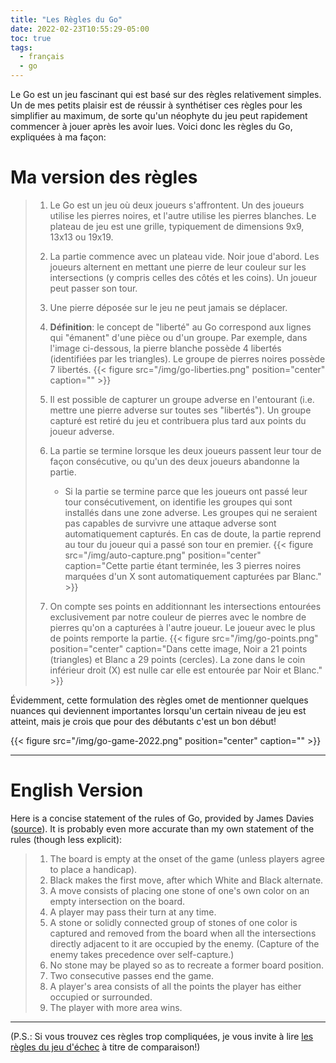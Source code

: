 ```yaml
---
title: "Les Règles du Go"
date: 2022-02-23T10:55:29-05:00
toc: true
tags:
  - français
  - go
---
```


Le Go est un jeu fascinant qui est basé sur des règles relativement simples. Un de mes petits plaisir est de
réussir à synthétiser ces règles pour les simplifier au maximum, de sorte qu'un néophyte du jeu peut
rapidement commencer à jouer après les avoir lues. Voici donc les règles du Go, expliquées à ma façon:

# Ma version des règles

> 1. Le Go est un jeu où deux joueurs s'affrontent. Un des joueurs utilise les pierres noires, et l'autre
>    utilise les pierres blanches. Le plateau de jeu est une grille, typiquement de dimensions 9x9, 13x13 ou
>    19x19.
> 1. La partie commence avec un plateau vide. Noir joue d'abord. Les joueurs alternent en mettant une pierre de leur couleur sur les intersections (y compris celles des côtés et les coins). Un joueur peut passer son tour.
> 1. Une pierre déposée sur le jeu ne peut jamais se déplacer.
> 1. **Définition**: le concept de "liberté" au Go correspond aux lignes qui "émanent" d'une pièce ou d'un groupe.
>    Par exemple, dans l'image ci-dessous, la pierre blanche possède 4 libertés (identifiées par les
>    triangles). Le groupe de pierres noires possède 7 libertés.
> {{< figure src="/img/go-liberties.png" position="center" caption="" >}}
> 1. Il est possible de capturer un groupe adverse en l'entourant (i.e. mettre une pierre adverse sur toutes ses "libertés"). Un groupe capturé est retiré du jeu et contribuera plus tard aux points du joueur adverse.
> 1. La partie se termine lorsque les deux joueurs passent leur tour de façon consécutive, ou qu'un des deux joueurs abandonne la partie.
>     - Si la partie se termine parce que les joueurs ont passé leur tour consécutivement, on identifie les groupes qui sont installés dans une zone adverse. Les groupes qui ne seraient pas capables de survivre une attaque adverse sont automatiquement capturés. En cas de doute, la partie reprend au tour du joueur qui a passé son tour en premier.
> {{< figure src="/img/auto-capture.png" position="center" caption="Cette partie étant terminée, les 3 pierres noires marquées d'un X sont automatiquement capturées par Blanc." >}}
>
> 1. On compte ses points en additionnant les intersections entourées exclusivement par notre couleur de pierres avec le nombre de pierres qu'on a capturées à l'autre joueur. Le joueur avec le plus de points remporte la partie.
> {{< figure src="/img/go-points.png" position="center" caption="Dans cette image, Noir a 21 points (triangles) et Blanc a 29 points (cercles). La zone dans le coin inférieur droit (X) est nulle car elle est entourée par Noir et Blanc." >}}


Évidemment, cette formulation des règles omet de mentionner quelques nuances qui deviennent importantes lorsqu'un certain
niveau de jeu est atteint, mais je crois que pour des débutants c'est un bon début!

{{< figure src="/img/go-game-2022.png" position="center" caption="" >}}


---

# English Version
Here is a concise statement of the rules of Go, provided by James Davies ([source](https://en.wikipedia.org/wiki/Rules_of_Go#Concise_statement)). It is probably even more accurate than my own statement of the rules (though less explicit):

> 1. The board is empty at the onset of the game (unless players agree to place a handicap).
> 1. Black makes the first move, after which White and Black alternate.
> 1. A move consists of placing one stone of one's own color on an empty intersection on the board.
> 1. A player may pass their turn at any time.
> 1. A stone or solidly connected group of stones of one color is captured and removed from the board when all the intersections directly adjacent to it are occupied by the enemy. (Capture of the enemy takes precedence over self-capture.)
> 1. No stone may be played so as to recreate a former board position.
> 1. Two consecutive passes end the game.
> 1. A player's area consists of all the points the player has either occupied or surrounded.
> 1. The player with more area wins.

---
(P.S.: Si vous trouvez ces règles trop compliquées, je vous invite à lire [les règles du jeu
d'échec](https://fr.wikipedia.org/wiki/R%C3%A8gles_du_jeu_d%27%C3%A9checs) à titre de comparaison!)
